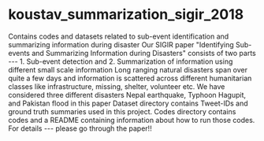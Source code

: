 # koustav_summarization_sigir_2018
Contains codes and datasets related to sub-event identification and summarizing information during disaster
Our SIGIR paper "Identifying Sub-events and Summarizing Information during Disasters" consists of two parts --- 1. Sub-event detection and 2. Summarization of information using different small scale information
Long ranging natural disasters span over quite a few days and information is scattered across different humanitarian classes like infrastructure, missing, shelter, volunteer etc. We have considered three different disasters Nepal earthquake, Typhoon Hagupit, and Pakistan flood in this paper
Dataset directory contains Tweet-IDs and ground truth summaries used in this project.
Codes directory contains codes and a README containing information about how to run those codes.
For details --- please go through the paper!!

